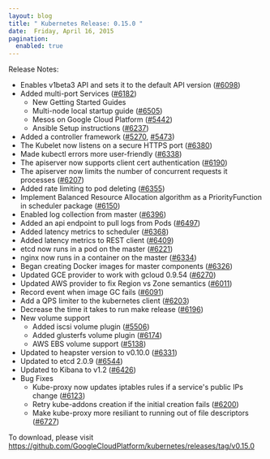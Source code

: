 ```yaml
---
layout: blog
title: " Kubernetes Release: 0.15.0 "
date:  Friday, April 16, 2015
pagination:
  enabled: true
---
```


Release Notes:



* Enables v1beta3 API and sets it to the default API version ([#6098][1])
* Added multi-port Services ([#6182][2])
    * New Getting Started Guides
    * Multi-node local startup guide ([#6505][3])
    * Mesos on Google Cloud Platform ([#5442][4])
    * Ansible Setup instructions ([#6237][5])
* Added a controller framework ([#5270][6], [#5473][7])
* The Kubelet now listens on a secure HTTPS port ([#6380][8])
* Made kubectl errors more user-friendly ([#6338][9])
* The apiserver now supports client cert authentication ([#6190][10])
* The apiserver now limits the number of concurrent requests it processes ([#6207][11])
* Added rate limiting to pod deleting ([#6355][12])
* Implement Balanced Resource Allocation algorithm as a PriorityFunction in scheduler package ([#6150][13])
* Enabled log collection from master ([#6396][14])
* Added an api endpoint to pull logs from Pods ([#6497][15])
* Added latency metrics to scheduler ([#6368][16])
* Added latency metrics to REST client ([#6409][17])
* etcd now runs in a pod on the master ([#6221][18])
* nginx now runs in a container on the master ([#6334][19])
* Began creating Docker images for master components ([#6326][20])
* Updated GCE provider to work with gcloud 0.9.54 ([#6270][21])
* Updated AWS provider to fix Region vs Zone semantics ([#6011][22])
* Record event when image GC fails ([#6091][23])
* Add a QPS limiter to the kubernetes client ([#6203][24])
* Decrease the time it takes to run make release ([#6196][25])
* New volume support
    * Added iscsi volume plugin ([#5506][26])
    * Added glusterfs volume plugin ([#6174][27])
    * AWS EBS volume support ([#5138][28])
* Updated to heapster version to v0.10.0 ([#6331][29])
* Updated to etcd 2.0.9 ([#6544][30])
* Updated to Kibana to v1.2 ([#6426][31])
* Bug Fixes
    * Kube-proxy now updates iptables rules if a service's public IPs change ([#6123][32])
    * Retry kube-addons creation if the initial creation fails ([#6200][33])
    * Make kube-proxy more resiliant to running out of file descriptors ([#6727][34])

To download, please visit https://github.com/GoogleCloudPlatform/kubernetes/releases/tag/v0.15.0

[1]: https://github.com/GoogleCloudPlatform/kubernetes/pull/6098 "Enabling v1beta3 api version by default in master"
[2]: https://github.com/GoogleCloudPlatform/kubernetes/pull/6182 "Implement multi-port Services"
[3]: https://github.com/GoogleCloudPlatform/kubernetes/pull/6505 "Docker multi-node"
[4]: https://github.com/GoogleCloudPlatform/kubernetes/pull/5442 "Getting started guide for Mesos on Google Cloud Platform"
[5]: https://github.com/GoogleCloudPlatform/kubernetes/pull/6237 "example ansible setup repo"
[6]: https://github.com/GoogleCloudPlatform/kubernetes/pull/5270 "Controller framework"
[7]: https://github.com/GoogleCloudPlatform/kubernetes/pull/5473 "Add DeltaFIFO (a controller framework piece)"
[8]: https://github.com/GoogleCloudPlatform/kubernetes/pull/6380 "Configure the kubelet to use HTTPS (take 2)"
[9]: https://github.com/GoogleCloudPlatform/kubernetes/pull/6338 "Return a typed error for config validation, and make errors simple"
[10]: https://github.com/GoogleCloudPlatform/kubernetes/pull/6190 "Add client cert authentication"
[11]: https://github.com/GoogleCloudPlatform/kubernetes/pull/6207 "Add a limit to the number of in-flight requests that a server processes."
[12]: https://github.com/GoogleCloudPlatform/kubernetes/pull/6355 "Added rate limiting to pod deleting"
[13]: https://github.com/GoogleCloudPlatform/kubernetes/pull/6150 "Implement Balanced Resource Allocation (BRA) algorithm as a PriorityFunction in scheduler package."
[14]: https://github.com/GoogleCloudPlatform/kubernetes/pull/6396 "Enable log collection from master."
[15]: https://github.com/GoogleCloudPlatform/kubernetes/pull/6497 "Pod log subresource"
[16]: https://github.com/GoogleCloudPlatform/kubernetes/pull/6368 "Add basic latency metrics to scheduler."
[17]: https://github.com/GoogleCloudPlatform/kubernetes/pull/6409 "Add latency metrics to REST client"
[18]: https://github.com/GoogleCloudPlatform/kubernetes/pull/6221 "Run etcd 2.0.5 in a pod"
[19]: https://github.com/GoogleCloudPlatform/kubernetes/pull/6334 "Add an nginx docker image for use on the master."
[20]: https://github.com/GoogleCloudPlatform/kubernetes/pull/6326 "Create Docker images for master components "
[21]: https://github.com/GoogleCloudPlatform/kubernetes/pull/6270 "Updates for gcloud 0.9.54"
[22]: https://github.com/GoogleCloudPlatform/kubernetes/pull/6011 "Fix AWS region vs zone"
[23]: https://github.com/GoogleCloudPlatform/kubernetes/pull/6091 "Record event when image GC fails."
[24]: https://github.com/GoogleCloudPlatform/kubernetes/pull/6203 "Add a QPS limiter to the kubernetes client."
[25]: https://github.com/GoogleCloudPlatform/kubernetes/pull/6196 "Parallelize architectures in both the building and packaging phases of `make release`"
[26]: https://github.com/GoogleCloudPlatform/kubernetes/pull/5506 "add iscsi volume plugin"
[27]: https://github.com/GoogleCloudPlatform/kubernetes/pull/6174 "implement glusterfs volume plugin"
[28]: https://github.com/GoogleCloudPlatform/kubernetes/pull/5138 "AWS EBS volume support"
[29]: https://github.com/GoogleCloudPlatform/kubernetes/pull/6331 "Update heapster version to v0.10.0"
[30]: https://github.com/GoogleCloudPlatform/kubernetes/pull/6544 "Build etcd image (version 2.0.9), and upgrade kubernetes cluster to the new version"
[31]: https://github.com/GoogleCloudPlatform/kubernetes/pull/6426 "Update Kibana to v1.2 which paramaterizes location of Elasticsearch"
[32]: https://github.com/GoogleCloudPlatform/kubernetes/pull/6123 "Fix bug in kube-proxy of not updating iptables rules if a service's public IPs change"
[33]: https://github.com/GoogleCloudPlatform/kubernetes/pull/6200 "Retry kube-addons creation if kube-addons creation fails."
[34]: https://github.com/GoogleCloudPlatform/kubernetes/pull/6727 "pkg/proxy: panic if run out of fd"
